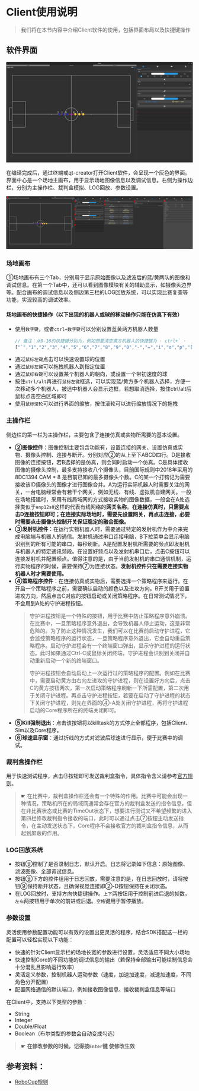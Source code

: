 # Client使用说明

> 我们将在本节内容中介绍Client软件的使用，包括界面布局以及快捷键操作

## 软件界面

![client_ui](img/client_ui.png)

在编译完成后，通过终端或qt-creator打开Client软件，会呈现一个灰色的界面。界面中心是一个场地主画布，用于显示场地图像信息以及调试信息。右侧为操作边栏，分别为主操作栏、裁判盒模拟、LOG回放、参数设置。

![client_ui2](img/client_ui2.png)

### 场地画布

➀场地画布有三个Tab，分别用于显示原始图像以及滤波后的蓝/黄两队的图像和调试信息。在第一个Tab中，还可以看到图像模块有关的辅助显示，如摄像头边界等。配合画布的调试信息以及侧边第三栏的LOG回放系统，可以实现比赛复查等功能，实现较高的调试效率。

#### 场地画布的快捷操作（以下出现的机器人或球的移动操作只能在仿真下有效）

* 使用`数字键`，或者`ctrl+数字键`可以分别设置蓝黄两方机器人数量
    ```javascript
    // 备注：从0-16的快捷键分别为，例如想要清空黄方机器人的快捷键为 · ctrl+` ·
    ["`","1","2","3","4","5","6","7","8","9","0","-","=","i","o","p","["]
    ```
* 通过`鼠标左键`点击可以快速设置球的位置
* 通过`鼠标左键`可以拖拽机器人到指定位置
* 通过`鼠标右键`可以设置某个机器人的朝向，或设置一个带初速度的球
* 按住`ctrl/alt`再进行`鼠标左键`框选，可以实现蓝/黄方多个机器人选择，方便一次移动多个机器人，被选中机器人会显示边框，若想取消选择，按住ctrl/alt后鼠标点击空白区域即可
* 使用`鼠标滚轮`可以进行界面的缩放，按住滚轮可以进行缩放情况下的拖拽

### 主操作栏

侧边栏的第一栏为主操作栏，主要包含了连接仿真或实物所需要的基本设置。

* **②图像控件**：图像控制主要包含功能有，设置连接的网关、设置仿真或实物、摄像头控制、连接与断开。分别对应②的从上至下ABCD四行。D是接收图像的连接按钮，若B选择的是仿真，则会同时启动一个仿真。C是具体接收图像的摄像头控制，最多支持接收八个摄像头，目前国际规则中2018年采用的8DC1394 CAM \* 8 是目前已知的最多摄像头个数。C的某一个打钩记为需要接收该ID摄像头的图像才进行图像合并。A为运行实际机器人时需要关注的网关，一台电脑经常会有若干个网关，例如无线、有线、虚拟机自建网关。一般在场地搭建时，采用有线局域网的方式接收实物的图像数据，一般会在A处选择类似于`enp12s0`这样的代表有线网络的**网关名称**。**在连接仿真时，只需要点击D连接按钮即可；在连接实际场地时，需要先设置网关，再点击连接，必要时需要点击摄像头控制开关保证稳定的融合图像。**
* **③发射机控件**：在运行实物机器人时，需要通过特定的发射机作为中介来完成电脑端与机器人的通信。发射机通过串口连接电脑，B下拉菜单会显示电脑识别到的所有可能的串口，每秒刷新。A是配置发射机所需要的频点即发射机与机器人的特定通讯频段。在设置好频点以及发射机串口后，点击C按钮可以连接发射机并配置频点。值得注意的是，由于当前发射机的串口通信机制，运行实物程序的时候，需要保持⑦为连接状态。**发射机控件只在需要连接实物机器人时才需要使用。**
* **④策略程序控件**：在连接仿真或实物后，需要选择一个策略程序来运行。在开启一个策略程序之前，需要确认启动的颜色以及进攻方向。B开关用于设置进攻方向，然后点击C对应的按钮启动或关闭策略程序。在日常测试情况下，不会用到A处的守护进程按钮。
    > 守护进程按钮是一个特殊的按钮，用于比赛中防止策略程序意外崩溃。在比赛中，一旦策略程序意外退出，会导致机器人停止运动，这是非常危险的。为了防止这种情况发生，我们可以在比赛前启动守护进程，它会监控策略程序的运行状态，一旦策略程序意外退出，它会自动重启策略程序。启动守护进程会有一个终端窗口弹出，显示守护进程的运行状态。此时如果通过Ctrl-C或鼠标关闭终端，守护进程会识别到关闭并自动重新启动一个新的终端窗口。
    > 
    > 守护进程按钮会自动启动上一次运行过的策略程序的配置。例如在比赛中，需要启动黄方由右向左进攻的守护进程，则在设置好方向后，点击C的黄方按钮两次，第一次启动策略程序刷新一下所需配置，第二次用于关闭守护进程。再点击守护进程按钮，若要在启动了守护进程的状态下关闭守护进程，则先在界面的④-A处关闭守护进程，再将守护进程启动的Core程序所在的终端关闭即可。
* **⑤Kill强制退出**：点击该按钮将以killtask的方式停止全部程序，包括Client、Sim以及Core程序。
* **⑥球速显示窗**：通过折线的方式对滤波后球速进行显示，便于比赛中的调试。

### 裁判盒操作栏

用于快速测试程序，点击⑬按钮即可发送裁判盒指令，具体指令含义请参考[官方规则](https://ssl.robocup.org/rules/)。

> ☛ 在比赛中，裁判盒操作栏还会有一个特殊的作用。比赛中可能会出现一种情况，策略机所在的局域网通常会存在官方的裁判盒发送的指令信息，但在非比赛状态或比赛的TimeOut状态下，想要进行测试又不希望频繁的进入第四栏修改裁判指令接收的端口，此时可以通过点击⑦按钮主动发送指令，在主动发送状态下，Core程序不会接收官方的裁判盒指令信息，从而起到屏蔽的作用。

### LOG回放系统

* 按钮⑨控制了是否录制日志，默认开启。日志将记录如下信息：原始图像、滤波图像、全部调试信息。
* 按钮⑨下方的控件组用于日志回放，需要注意的是，在日志回放时，请将按钮⑨保持断开状态，且确保视觉连接即②-D按钮保持在关闭状态。
* 在LOG回放时，支持方向快捷键操作。`上下`两按钮用于控制前进后退的帧数，`左右`两按钮用于单次的前进或后退。`空格`键用于暂停播放。

### 参数设置

灵活使用参数配置功能可以有效的设置出更灵活的程序，结合SDK搭配这一栏的配置可以轻松实现以下功能：

* 快速的针对Client显示栏的场地长宽的参数进行设置，灵活适应不同大小场地
* 快速控制Core的不同功能的调试信息的输出（若保持全部输出可能绘制信息会十分混乱且影响运行效率）
* 灵活定义参数，控制机器人运动参数（速度，加速加速度，减速加速度，不同角色分开配置）
* 配置网络通信的默认端口，例如接收图像信息、接收裁判盒信息等端口

在Client中，支持以下类型的参数：

* String
* Integer
* Double/Float
* Boolean（布尔类型的参数会自动变成勾选）


> ☛ **在修改参数的时候，记得按`Enter`键 使修改生效**

## 参考资料：
* [RoboCup规则](https://ssl.robocup.org/rules/)
